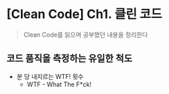 # [Clean Code] Ch1. 클린 코드
> Clean Code를 읽으며 공부했던 내용을 정리한다  

## 코드 품직을 측정하는 유일한 척도
* 분 당 내지르는 WTF! 횟수
   * WTF - What The F*ck!








